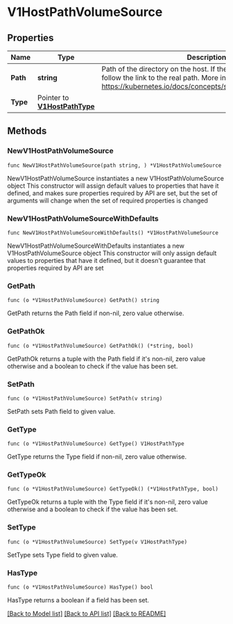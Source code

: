 # V1HostPathVolumeSource

## Properties

Name | Type | Description | Notes
------------ | ------------- | ------------- | -------------
**Path** | **string** | Path of the directory on the host. If the path is a symlink, it will follow the link to the real path. More info: https://kubernetes.io/docs/concepts/storage/volumes#hostpath | 
**Type** | Pointer to [**V1HostPathType**](V1HostPathType.md) |  | [optional] 

## Methods

### NewV1HostPathVolumeSource

`func NewV1HostPathVolumeSource(path string, ) *V1HostPathVolumeSource`

NewV1HostPathVolumeSource instantiates a new V1HostPathVolumeSource object
This constructor will assign default values to properties that have it defined,
and makes sure properties required by API are set, but the set of arguments
will change when the set of required properties is changed

### NewV1HostPathVolumeSourceWithDefaults

`func NewV1HostPathVolumeSourceWithDefaults() *V1HostPathVolumeSource`

NewV1HostPathVolumeSourceWithDefaults instantiates a new V1HostPathVolumeSource object
This constructor will only assign default values to properties that have it defined,
but it doesn't guarantee that properties required by API are set

### GetPath

`func (o *V1HostPathVolumeSource) GetPath() string`

GetPath returns the Path field if non-nil, zero value otherwise.

### GetPathOk

`func (o *V1HostPathVolumeSource) GetPathOk() (*string, bool)`

GetPathOk returns a tuple with the Path field if it's non-nil, zero value otherwise
and a boolean to check if the value has been set.

### SetPath

`func (o *V1HostPathVolumeSource) SetPath(v string)`

SetPath sets Path field to given value.


### GetType

`func (o *V1HostPathVolumeSource) GetType() V1HostPathType`

GetType returns the Type field if non-nil, zero value otherwise.

### GetTypeOk

`func (o *V1HostPathVolumeSource) GetTypeOk() (*V1HostPathType, bool)`

GetTypeOk returns a tuple with the Type field if it's non-nil, zero value otherwise
and a boolean to check if the value has been set.

### SetType

`func (o *V1HostPathVolumeSource) SetType(v V1HostPathType)`

SetType sets Type field to given value.

### HasType

`func (o *V1HostPathVolumeSource) HasType() bool`

HasType returns a boolean if a field has been set.


[[Back to Model list]](../README.md#documentation-for-models) [[Back to API list]](../README.md#documentation-for-api-endpoints) [[Back to README]](../README.md)


